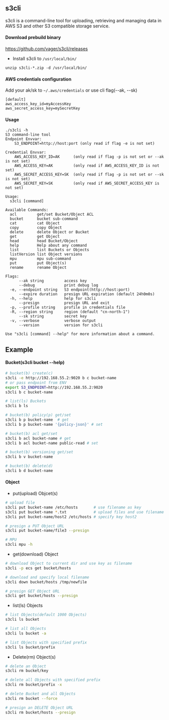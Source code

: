 ## s3cli
s3cli is a command-line tool for uploading, retrieving and managing data in AWS S3 and other S3 compatible storage service.

#### Download prebuild binary
https://github.com/vager/s3cli/releases  
- Install s3cli to `/usr/local/bin/`  
```
unzip s3cli-*.zip -d /usr/local/bin/
```

#### AWS credentials configuration
Add your ak/sk to `~/.aws/credentials` or use cli flag(--ak, --sk)
```
[default]
aws_access_key_id=myAccessKey
aws_secret_access_key=mySecretKey
```

#### Usage
```
./s3cli -h
S3 command-line tool
Endpoint Envvar:
	S3_ENDPOINT=http://host:port (only read if flag -e is not set)

Credential Envvar:
	AWS_ACCESS_KEY_ID=AK      (only read if flag -p is not set or --ak is not set)
	AWS_ACCESS_KEY=AK         (only read if AWS_ACCESS_KEY_ID is not set)
	AWS_SECRET_ACCESS_KEY=SK  (only read if flag -p is not set or --sk is not set)
	AWS_SECRET_KEY=SK         (only read if AWS_SECRET_ACCESS_KEY is not set)

Usage:
  s3cli [command]

Available Commands:
  acl         get/set Bucket/Object ACL
  bucket      bucket sub-command
  cat         cat Object
  copy        copy Object
  delete      delete Object or Bucket
  get         get Object
  head        head Bucket/Object
  help        Help about any command
  list        list Buckets or Objects
  listVersion list Object versions
  mpu         mpu sub-command
  put         put Object(s)
  rename      rename Object

Flags:
      --ak string         access key
      --debug             print debug log
  -e, --endpoint string   S3 endpoint(http://host:port)
      --expire duration   presign URL expiration (default 24h0m0s)
  -h, --help              help for s3cli
      --presign           presign URL and exit
  -p, --profile string    profile in credentials file
  -R, --region string     region (default "cn-north-1")
      --sk string         secret key
  -v, --verbose           verbose output
      --version           version for s3cli

Use "s3cli [command] --help" for more information about a command.
```

## Example
#### Bucket(s3cli bucket --help)
```sh
# bucket(b) create(c)
s3cli -e http://192.168.55.2:9020 b c bucket-name
# or pass endpoint from ENV
export S3_ENDPOINT=http://192.168.55.2:9020
s3cli b c bucket-name

# list(ls) Buckets
s3cli b ls

# bucket(b) policy(p) get/set
s3cli b p bucket-name  # get
s3cli b p bucket-name '{policy-json}' # set

# bucket(b) acl get/set
s3cli b acl bucket-name # get
s3cli b acl bucket-name public-read # set

# bucket(b) versioning get/set
s3cli b v bucket-name

# bucket(b) delete(d)  
s3cli b d bucket-name
```

#### Object
- put(upload) Objcet(s)  
```sh
# upload file
s3cli put bucket-name /etc/hosts       # use filename as key
s3cli put bucket-name *.txt            # upload files and use filename as key
s3cli put bucket-name/host2 /etc/hosts # specify key host2

# presign a PUT Object URL
s3cli put bucket-name/file3 --presign

# MPU
s3cli mpu -h
```
- get(download) Object  
```sh
# download Object to current dir and use key as filename
s3cli -p ecs get bucket/hosts

# download and specify local filename
s3cli down bucket/hosts /tmp/newfile

# presign GET Object URL
s3cli get bucket/hosts --presign
```

- list(ls) Objects  
```sh
# list Objects(default 1000 Objects)
s3cli ls bucket

# list all Objects
s3cli ls bucket -a

# list Objects with specified prefix
s3cli ls bucket/prefix
```

- Delete(rm) Object(s)  
```sh
# delete an Object
s3cli rm bucket/key

# delete all Objects with specified prefix
s3cli rm bucket/prefix -x

# delete Bucket and all Objects
s3cli rm bucket --force

# presign an DELETE Object URL
s3cli rm bucket/hosts --presign
```
